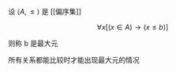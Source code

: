 ---
---

设 $\langle A ,\leq \rangle$ 是 [[偏序集]]

$$
\forall x[(x \in A) \to (x \leq b)]
$$

则称 b 是最大元

所有关系都能比较时才能出现最大元的情况
